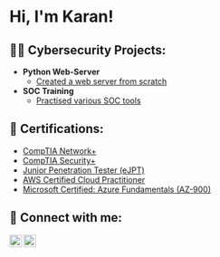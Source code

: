 <h1>Hi, I'm Karan! <br/>


<h2>👨‍💻 Cybersecurity Projects:</h2>



- <b>Python Web-Server</b>
  - [Created a web server from scratch](https://github.com/currantejwani/web-server)
- <b>SOC Training</b>
  - [Practised various SOC tools](https://github.com/currantejwani/web-server)


<h2>📄 Certifications:</h2>

- [CompTIA Network+](https://www.credly.com/badges/178676f0-0133-42a4-b4ee-a1a51ae8ddcc/public_url)
- [CompTIA Security+](https://www.credly.com/badges/25d326c4-3c66-499b-b9a9-0ff554801e82/public_url)
- [Junior Penetration Tester (eJPT)](https://scq.io/iYP5xuq)
- [AWS Certified Cloud Practitioner](https://www.credly.com/badges/d67f6395-0fc2-44c1-a41b-b9be308f4920/public_url)
- [Microsoft Certified: Azure Fundamentals (AZ-900)](https://learn.microsoft.com/en-us/users/karantejwani-3416/credentials/db226538b6eee0da?ref=https%3A%2F%2Fwww.linkedin.com%2F)

<h2> 🤳 Connect with me:</h2>

[<img align="left" alt="currantejwani | Twitter" width="22px" src="https://cdn.jsdelivr.net/npm/simple-icons@v3/icons/twitter.svg" />][twitter]
[<img align="left" alt="currantejwani | LinkedIn" width="22px" src="https://cdn.jsdelivr.net/npm/simple-icons@v3/icons/linkedin.svg" />][linkedin]

[twitter]: https://twitter.com/currantejwani
[linkedin]: https://linkedin.com/in/currantejwani

<!--
**currantejwani/currantejwani** is a ✨ _special_ ✨ repository because its `README.md` (this file) appears on your GitHub profile.

Here are some ideas to get you started:

- 🔭 I’m currently working on ...
- 🌱 I’m currently learning ...
- 👯 I’m looking to collaborate on ...
- 🤔 I’m looking for help with ...
- 💬 Ask me about ...
- 📫 How to reach me: ...
- 😄 Pronouns: ...
- ⚡ Fun fact: ...
-->
